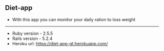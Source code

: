 ## Diet-app

- With this app you can monitor your daily ration to loss weight

---

* Ruby version - 2.5.5
* Rails version - 5.2.4
* Heroku url: https://diet-app-gt.herokuapp.com/
